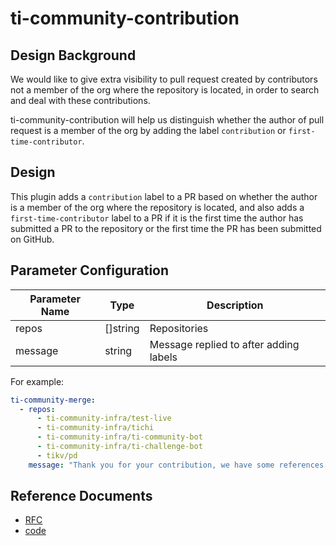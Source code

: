 # ti-community-contribution

## Design Background

We would like to give extra visibility to pull request created by contributors not a member of the org where the repository is located, in order to search and deal with these contributions.

ti-community-contribution will help us distinguish whether the author of pull request is a member of the org by adding the label `contribution` or `first-time-contributor`.

## Design

This plugin adds a `contribution` label to a PR based on whether the author is a member of the org where the repository is located, and also adds a `first-time-contributor` label to a PR if it is the first time the author has submitted a PR to the repository or the first time the PR has been submitted on GitHub.

## Parameter Configuration 

| Parameter Name | Type     | Description                            |
| -------------- | -------- | -------------------------------------- |
| repos          | []string | Repositories                           |
| message        | string   | Message replied to after adding labels |


For example:

```yml
ti-community-merge:
  - repos:
      - ti-community-infra/test-live
      - ti-community-infra/tichi
      - ti-community-infra/ti-community-bot
      - ti-community-infra/ti-challenge-bot
      - tikv/pd
    message: "Thank you for your contribution, we have some references for you."
```

## Reference Documents

- [RFC](https://github.com/ti-community-infra/rfcs/blob/main/active-rfcs/0001-contribution.md)
- [code](https://github.com/ti-community-infra/tichi/tree/master/internal/pkg/externalplugins/contribution)
